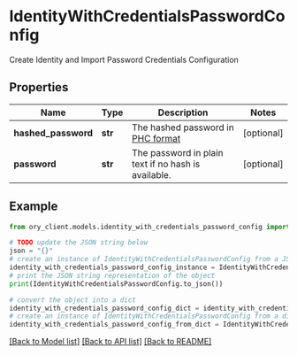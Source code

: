 # IdentityWithCredentialsPasswordConfig

Create Identity and Import Password Credentials Configuration

## Properties

Name | Type | Description | Notes
------------ | ------------- | ------------- | -------------
**hashed_password** | **str** | The hashed password in [PHC format](https://www.ory.sh/docs/kratos/manage-identities/import-user-accounts-identities#hashed-passwords) | [optional] 
**password** | **str** | The password in plain text if no hash is available. | [optional] 

## Example

```python
from ory_client.models.identity_with_credentials_password_config import IdentityWithCredentialsPasswordConfig

# TODO update the JSON string below
json = "{}"
# create an instance of IdentityWithCredentialsPasswordConfig from a JSON string
identity_with_credentials_password_config_instance = IdentityWithCredentialsPasswordConfig.from_json(json)
# print the JSON string representation of the object
print(IdentityWithCredentialsPasswordConfig.to_json())

# convert the object into a dict
identity_with_credentials_password_config_dict = identity_with_credentials_password_config_instance.to_dict()
# create an instance of IdentityWithCredentialsPasswordConfig from a dict
identity_with_credentials_password_config_from_dict = IdentityWithCredentialsPasswordConfig.from_dict(identity_with_credentials_password_config_dict)
```
[[Back to Model list]](../README.md#documentation-for-models) [[Back to API list]](../README.md#documentation-for-api-endpoints) [[Back to README]](../README.md)



